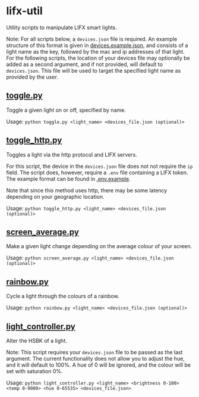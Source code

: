 # lifx-util
Utility scripts to manipulate LIFX smart lights.

Note: For all scripts below, a `devices.json` file is required. An example structure of this format is given in [devices.example.json](./devices.example.json), and consists of a light name as the key, followed by the mac and ip addresses of that light. For the following scripts, the location of your devices file may optionally be added as a second argument, and if not provided, will default to `devices.json`. This file will be used to target the specified light name as provided by the user.



## [toggle.py](./toggle.py)
Toggle a given light on or off, specified by name.

Usage: `python toggle.py <light_name> <devices_file.json (optional)>`


## [toggle_http.py](./toggle_http.py)
Toggles a light via the http protocol and LIFX servers.

For this script, the device in the `devices.json` file does not not require the `ip` field. The script does, however, require a `.env` file containing a LIFX token. The example format can be found in [.env.example](./.env.example).

Note that since this method uses http, there may be some latency depending on your geographic location.

Usage: `python toggle_http.py <light_name> <devices_file.json (optional)>`

## [screen_average.py](./screen_average.py)
Make a given light change depending on the average colour of your screen.

Usage: `python screen_average.py <light_name> <devices_file.json (optional)>`

## [rainbow.py](./rainbow.py)
Cycle a light through the colours of a rainbow.

Usage: `python rainbow.py <light_name> <devices_file.json (optional)>`

## [light_controller.py](./light_controller.py)
Alter the HSBK of a light.

Note: This script requires your `devices.json` file to be passed as the last argument. The current functionality does not allow you to adjust the hue, and it will default to 100%. A hue of 0 will be ignored, and the colour will be set with saturation 0%.

Usage: `python light_controller.py <light_name> <brightness 0-100> <temp 0-9000> <hue 0-65535> <devices_file.json>`
